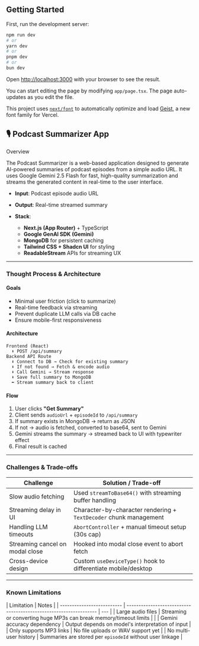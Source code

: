 ## Getting Started

First, run the development server:

```bash
npm run dev
# or
yarn dev
# or
pnpm dev
# or
bun dev
```

Open [http://localhost:3000](http://localhost:3000) with your browser to see the result.

You can start editing the page by modifying `app/page.tsx`. The page auto-updates as you edit the file.

This project uses [`next/font`](https://nextjs.org/docs/app/building-your-application/optimizing/fonts) to automatically optimize and load [Geist](https://vercel.com/font), a new font family for Vercel.

## 🎙️ Podcast Summarizer App

Overview

The Podcast Summarizer is a web-based application designed to generate AI-powered summaries of podcast episodes from a simple audio URL. It uses Google Gemini 2.5 Flash for fast, high-quality summarization and streams the generated content in real-time to the user interface.

- **Input**: Podcast episode audio URL
- **Output**: Real-time streamed summary
- **Stack**:

  - **Next.js (App Router)** + TypeScript
  - **Google GenAI SDK (Gemini)**
  - **MongoDB** for persistent caching
  - **Tailwind CSS + Shadcn UI** for styling
  - **ReadableStream** APIs for streaming UX

---

### Thought Process & Architecture

#### Goals

- Minimal user friction (click to summarize)
- Real-time feedback via streaming
- Prevent duplicate LLM calls via DB cache
- Ensure mobile-first responsiveness

#### Architecture

```
Frontend (React)
  ⬇ POST /api/summary
Backend API Route
  ⬇ Connect to DB → Check for existing summary
  ⬇ If not found → Fetch & encode audio
  ⬇ Call Gemini → Stream response
  ⬇ Save full summary to MongoDB
  ⬅ Stream summary back to client
```

#### Flow

1. User clicks **"Get Summary"**
2. Client sends `audioUrl` + `episodeId` to `/api/summary`
3. If summary exists in MongoDB → return as JSON
4. If not → audio is fetched, converted to base64, sent to Gemini
5. Gemini streams the summary → streamed back to UI with typewriter effect
6. Final result is cached

---

### Challenges & Trade-offs

| Challenge                       | Solution / Trade-off                                              |
| ------------------------------- | ----------------------------------------------------------------- |
| Slow audio fetching             | Used `streamToBase64()` with streaming buffer handling            |
| Streaming delay in UI           | Character-by-character rendering + `TextDecoder` chunk management |
| Handling LLM timeouts           | `AbortController` + manual timeout setup (30s cap)                |
| Streaming cancel on modal close | Hooked into modal close event to abort fetch                      |
| Cross-device design             | Custom `useDeviceType()` hook to differentiate mobile/desktop     |

---

### Known Limitations

| Limitation                 | Notes                                                             |
| -------------------------- | ----------------------------------------------------------------- | --- |
| Large audio files          | Streaming or converting huge MP3s can break memory/timeout limits |     |
| Gemini accuracy dependency | Output depends on model's interpretation of input                 |
| Only supports MP3 links    | No file uploads or WAV support yet                                |
| No multi-user history      | Summaries are stored per `episodeId` without user linkage         |
